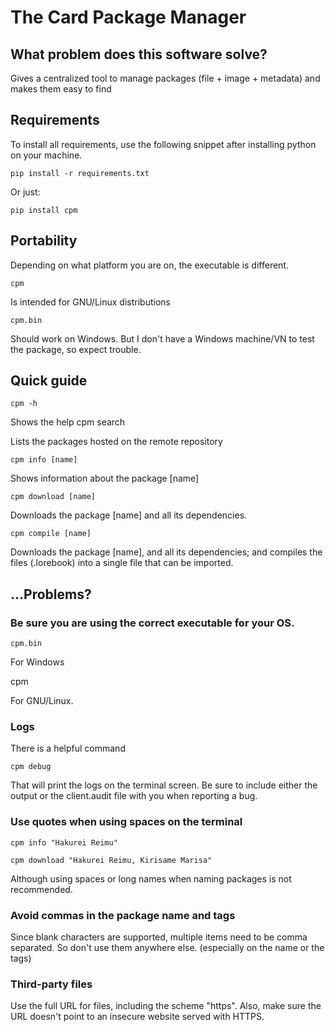 The Card Package Manager 
===========================

## What problem does this software solve?
Gives a centralized tool to manage packages (file + image + metadata) and makes them easy to find
  
## Requirements
To install all requirements, use the following snippet after installing python on your machine.

    pip install -r requirements.txt

Or just:

    pip install cpm

## Portability

Depending on what platform you are on, the executable is different.

    cpm

Is intended for GNU/Linux distributions

    cpm.bin

Should work on Windows. But I don't have a Windows machine/VN to test the package, so expect trouble.

## Quick guide

    cpm -h

Shows the help
    cpm search

Lists the packages hosted on the remote repository

    cpm info [name]

Shows information about the package [name]


    cpm download [name]

Downloads the package [name] and all its dependencies.

    cpm compile [name]

Downloads the package [name], and all its dependencies; and compiles the files (.lorebook) into a single file that can be imported.

## ...Problems?
### Be sure you are using the correct executable for your OS.

    cpm.bin

For Windows

   cpm

For GNU/Linux.

### Logs
There is a helpful command

    cpm debug

That will print the logs on the terminal screen. Be sure to include either the output or the client.audit file with you when reporting a bug.

### Use quotes when using spaces on the terminal

    cpm info "Hakurei Reimu"

    cpm download "Hakurei Reimu, Kirisame Marisa"

Although using spaces or long names when naming packages is not recommended.

### Avoid commas in the package name and tags
Since blank characters are supported, multiple items need to be comma separated. So don't use them anywhere else. (especially on the name or the tags)

### Third-party files
 Use the full URL for files, including the scheme "https". Also, make sure the URL doesn't point to an insecure website served with HTTPS.

